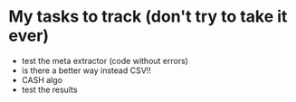 # My tasks to track (don't try to take it ever)
- test the meta extractor (code without errors)
- is there a better way instead CSV!!
- CASH algo
- test the results 